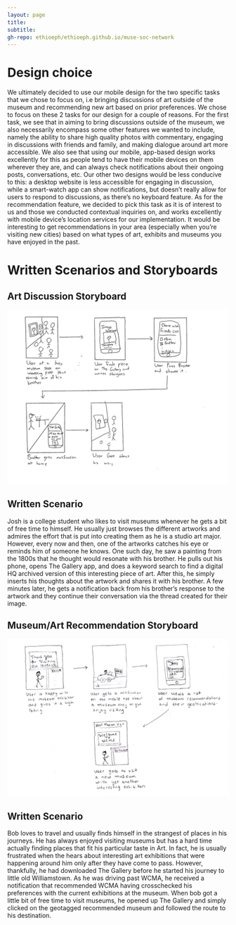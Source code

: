 ```yaml
---
layout: page
title: 
subtitle: 
gh-repo: ethioeph/ethioeph.github.io/muse-soc-network
---
```


# Design choice

We ultimately decided to use our mobile design for the two specific tasks that we chose to focus on, i.e bringing discussions of art outside of the museum and recommending new art based on prior preferences. We chose to focus on these 2 tasks for our design for a couple of reasons. For the first task, we see that in aiming to bring discussions outside of the museum, we also necessarily encompass some other features we wanted to include, namely the ability to share high quality photos with commentary, engaging in discussions with friends and family, and making dialogue around art more accessible. We also see that using our mobile, app-based design works excellently for this as people tend to have their mobile devices on them wherever they are, and can always check notifications about their ongoing posts, conversations, etc. Our other two designs would be less conducive to this: a desktop website is less accessible for engaging in discussion, while a smart-watch app can show notifications, but doesn’t really allow for users to respond to discussions, as there’s no keyboard feature. As for the recommendation feature, we decided to pick this task as it is of interest to us and those we conducted contextual inquiries on, and works excellently with mobile device’s location services for our implementation. It would be interesting to get recommendations in your area (especially when you’re visiting new cities) based on what types of art, exhibits and museums you have enjoyed in the past.

# Written Scenarios and Storyboards

## Art Discussion Storyboard

![First Storyboard](./Javi_storyboard.PNG)

## Written Scenario

Josh is a college student who likes to visit museums whenever he gets a bit of free time to himself. He usually just browses the different artworks and admires the effort that is put into creating them as he is a studio art major. However, every now and then, one of the artworks catches his eye or reminds him of someone he knows. One such day, he saw a painting from the 1800s that he thought would resonate with his brother. He pulls out his phone, opens The Gallery app, and does a keyword search to find a digital HQ archived version of this interesting piece of art. After this, he simply inserts his thoughts about the artwork and shares it with his brother. A few minutes later, he gets a notification back from his brother’s response to the artwork and they continue their conversation via the thread created for their image. 

## Museum/Art Recommendation Storyboard

![Second Storyboard](./recommend_photoshop.png)

## Written Scenario

Bob loves to travel and usually finds himself in the strangest of places in his journeys. He has always enjoyed visiting museums but has a hard time actually finding places that fit his particular taste in Art. In fact, he is usually frustrated when the hears about interesting art exhibitions that were happening around him only after they have come to pass. However, thankfully, he had downloaded The Gallery before he started his journey to little old Williamstown. As he was driving past WCMA, he received a notification that recommended WCMA having crosschecked his preferences with the current exhibitions at the museum. When bob got a little bit of free time to visit museums, he opened up The Gallery and simply clicked on the geotagged recommended museum and followed the route to his destination. 
